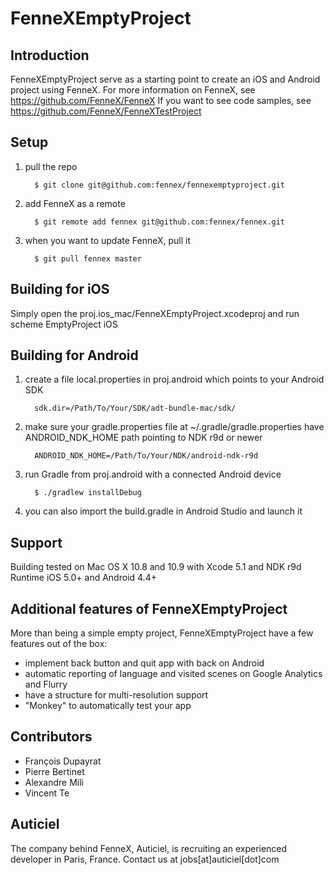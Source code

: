 FenneXEmptyProject
=========

Introduction
--

FenneXEmptyProject serve as a starting point to create an iOS and Android project using FenneX. 
For more information on FenneX, see https://github.com/FenneX/FenneX
If you want to see code samples, see https://github.com/FenneX/FenneXTestProject

Setup
--
1. pull the repo

         $ git clone git@github.com:fennex/fennexemptyproject.git

2. add FenneX as a remote

         $ git remote add fennex git@github.com:fennex/fennex.git

3. when you want to update FenneX, pull it

         $ git pull fennex master
 

Building for iOS
--
Simply open the proj.ios_mac/FenneXEmptyProject.xcodeproj and run scheme EmptyProject iOS

Building for Android
--
1. create a file local.properties in proj.android which points to your Android SDK

         sdk.dir=/Path/To/Your/SDK/adt-bundle-mac/sdk/

2. make sure your gradle.properties file at ~/.gradle/gradle.properties have ANDROID_NDK_HOME path pointing to NDK r9d or newer

         ANDROID_NDK_HOME=/Path/To/Your/NDK/android-ndk-r9d

3. run Gradle from proj.android with a connected Android device

         $ ./gradlew installDebug

4. you can also import the build.gradle in Android Studio and launch it
       

Support
--
Building tested on Mac OS X 10.8 and 10.9 with Xcode 5.1 and NDK r9d
Runtime iOS 5.0+ and Android 4.4+

Additional features of FenneXEmptyProject
--
More than being a simple empty project, FenneXEmptyProject have a few features out of the box:
* implement back button and quit app with back on Android
* automatic reporting of language and visited scenes on Google Analytics and Flurry
* have a structure for multi-resolution support
* "Monkey" to automatically test your app

Contributors
--
* François Dupayrat
* Pierre Bertinet
* Alexandre Mili
* Vincent Te

Auticiel
--
The company behind FenneX, Auticiel, is recruiting an experienced developer in Paris, France. Contact us at jobs[at]auticiel[dot]com
